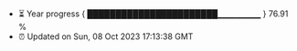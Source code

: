 - ⏳ Year progress { ███████████████████████▁▁▁▁▁▁▁ } 76.91 %
- ⏰ Updated on Sun, 08 Oct 2023 17:13:38 GMT


